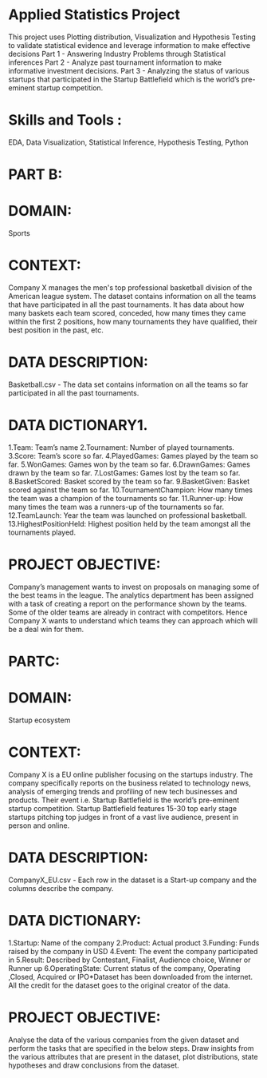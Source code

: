 # Applied Statistics Project
This project uses Plotting distribution, Visualization and Hypothesis Testing to validate statistical evidence and leverage information to make effective decisions Part 1 - Answering Industry Problems through Statistical inferences Part 2 - Analyze past tournament information to make informative investment decisions. Part 3 - Analyzing the status of various startups that participated in the Startup Battlefield which is the world’s pre-eminent startup competition.
# Skills and Tools : 
EDA, Data Visualization, Statistical Inference, Hypothesis Testing, Python
# PART B:
# DOMAIN: 
Sports
# CONTEXT: 
Company X manages the men's top professional basketball division of the American league system. The dataset contains information on all the teams that have     participated in all the past tournaments. It has data about how many baskets each team scored, conceded, how many times they came within the first 2 positions, how       many tournaments they have qualified, their best position in the past, etc.
# DATA DESCRIPTION: 
Basketball.csv - The data set contains information on all the teams so far participated in all the past tournaments.
# DATA DICTIONARY1.
1.Team: Team’s name
2.Tournament: Number of played tournaments. 
3.Score: Team’s score so far.
4.PlayedGames: Games played by the team so far.
5.WonGames: Games won by the team so far.
6.DrawnGames: Games drawn by the team so far.
7.LostGames: Games lost by the team so far.
8.BasketScored: Basket scored by the team so far.
9.BasketGiven: Basket scored against the team so far.
10.TournamentChampion: How many times the team was a champion of the tournaments so far.
11.Runner-up: How many times the team was a runners-up of the tournaments so far.
12.TeamLaunch: Year the team was launched on professional basketball.
13.HighestPositionHeld: Highest position held by the team amongst all the tournaments played.
# PROJECT  OBJECTIVE: 
Company’s management wants to invest on proposals on managing some of the best teams in the league. The analytics department has been assigned with a task of creating a report on the performance shown by the teams. Some of the older teams are already in contract with competitors. Hence Company X wants to understand which teams they can approach which will be a deal win for them.
# PARTC:
# DOMAIN:
Startup ecosystem
# CONTEXT: 
Company  X  is  a  EU  online  publisher  focusing  on  the  startups  industry.  The  company  specifically  reports  on  the  business  related  to technology news, analysis of emerging trends and profiling of new tech businesses and products. Their event i.e. Startup Battlefield is the world’s pre-eminent startup competition.  Startup  Battlefield  features  15-30  top  early  stage  startups  pitching  top  judges  in  front  of  a  vast  live  audience, present in person and online.
# DATA DESCRIPTION:
CompanyX_EU.csv - Each row in the dataset is a Start-up company and the columns describe the company. 
# DATA DICTIONARY:
1.Startup: Name of the company
2.Product: Actual product
3.Funding: Funds raised by the company in USD
4.Event: The event the company participated in
5.Result: Described by Contestant, Finalist, Audience choice, Winner or Runner up
6.OperatingState: Current status of the company, Operating ,Closed, Acquired or IPO*Dataset has been downloaded from the internet. All the credit for the dataset goes to the original creator of the data.
# PROJECT  OBJECTIVE: 
Analyse  the  data  of  the  various  companies  from  the  given  dataset  and  perform  the  tasks  that  are  specified  in  the  below steps.  Draw  insights  from  the  various  attributes  that  are  present  in  the  dataset,  plot  distributions,  state  hypotheses  and  draw  conclusions  from the dataset.
